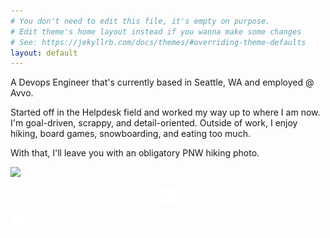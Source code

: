```yaml
---
# You don't need to edit this file, it's empty on purpose.
# Edit theme's home layout instead if you wanna make some changes
# See: https://jekyllrb.com/docs/themes/#overriding-theme-defaults
layout: default
---
```


A Devops Engineer that's currently based in Seattle, WA and employed @ Avvo.

Started off in the Helpdesk field and worked my way up to where I am now. 
I'm goal-driven, scrappy, and detail-oriented. Outside of work,
I enjoy hiking, board games, snowboarding, and eating too much.

With that, I'll leave you with an obligatory PNW hiking photo.


![](https://scontent.fsnc1-1.fna.fbcdn.net/v/t31.0-8/1277199_10200290096086702_462217858_o.jpg?oh=a5b4a77488b29666038f750ed66f86c6&oe=5B3A5608)

<p align="center"><a href="https://www.linkedin.com/in/visokoo"><img border="0" alt="LinkedIn" src="assets/linkedin.png" width="25" height="25"></a> 

<a href="https://github.com/visokoo"><img border="0" alt="GitHub" src="assets/github.png" width="25" height="25"></a></p>